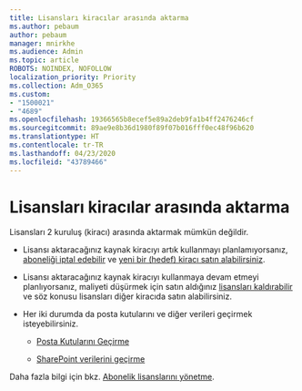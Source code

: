 ```yaml
---
title: Lisansları kiracılar arasında aktarma
ms.author: pebaum
author: pebaum
manager: mnirkhe
ms.audience: Admin
ms.topic: article
ROBOTS: NOINDEX, NOFOLLOW
localization_priority: Priority
ms.collection: Adm_O365
ms.custom:
- "1500021"
- "4689"
ms.openlocfilehash: 19366565b8ecef5e89a2deb9fa1b4ff2476246cf
ms.sourcegitcommit: 89ae9e8b36d1980f89f07b016fff0ec48f96b620
ms.translationtype: HT
ms.contentlocale: tr-TR
ms.lasthandoff: 04/23/2020
ms.locfileid: "43789466"
---
```

# <a name="transfer-licenses-between-tenants"></a>Lisansları kiracılar arasında aktarma

Lisansları 2 kuruluş (kiracı) arasında aktarmak mümkün değildir. 

- Lisansı aktaracağınız kaynak kiracıyı artık kullanmayı planlamıyorsanız, [aboneliği iptal edebilir](https://admin.microsoft.com/Adminportal/Home?source=applauncher#/subscriptions) ve [yeni bir (hedef) kiracı satın alabilirsiniz](https://products.office.com/compare-all-microsoft-office-products-b?rtc=1&activetab=tab:primaryr2).

- Lisansı aktaracağınız kaynak kiracıyı kullanmaya devam etmeyi planlıyorsanız, maliyeti düşürmek için satın aldığınız [lisansları kaldırabilir](https://docs.microsoft.com/microsoft-365/commerce/licenses/buy-licenses?view=o365-worldwide) ve söz konusu lisansları diğer kiracıda satın alabilirsiniz.

- Her iki durumda da posta kutularını ve diğer verileri geçirmek isteyebilirsiniz.

    - [Posta Kutularını Geçirme](https://docs.microsoft.com/Exchange/mailbox-migration/migrate-mailboxes-across-tenants)

    - [SharePoint verilerini geçirme](https://aka.ms/modernSpoAdminCenter/CloudContentMigrations)

Daha fazla bilgi için bkz. [Abonelik lisanslarını yönetme](https://docs.microsoft.com/microsoft-365/commerce/licenses/buy-licenses?view=o365-worldwide).
